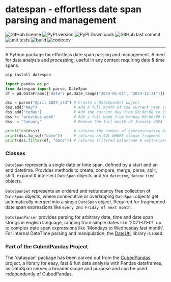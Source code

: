 # datespan - effortless date span parsing and management

![GitHub license](https://img.shields.io/github/license/Zeutschler/datespan?color=A1C547)
![PyPI version](https://img.shields.io/pypi/v/datespan?logo=pypi&logoColor=979DA4&color=A1C547)
![PyPI Downloads](https://img.shields.io/pypi/dm/datespan.svg?logo=pypi&logoColor=979DA4&label=PyPI%20downloads&color=A1C547)
![GitHub last commit](https://img.shields.io/github/last-commit/Zeutschler/datespan?logo=github&logoColor=979DA4&color=A1C547)
![unit tests](https://img.shields.io/github/actions/workflow/status/zeutschler/datespan/python-package.yml?logo=GitHub&logoColor=979DA4&label=unit%20tests&color=A1C547)
![build](https://img.shields.io/github/actions/workflow/status/zeutschler/datespan/python-package.yml?logo=GitHub&logoColor=979DA4&color=A1C547)
![codecov](https://codecov.io/github/Zeutschler/datespan/graph/badge.svg?token=B12O0B6F10)

-----------------
A Python package for effortless date span parsing and management. 
Aimed for data analysis and processing, useful in any context requiring date & time spans.   

```bash
pip install datespan
```

```python
import pandas as pd
from datespan import parse, DateSpan
df = pd.DataFrame({"date": pd.date_range("2024-01-01", "2024-12-31")})

dss = parse("April 2024 ytd") # Create a DateSpanSet object
dss.add("May")                # Add a full month of the current year (e.g. 2024 in 2024)
dss.add("today")              # Add the current day from 00:00:00 to 23:59:59
dss += "previous week"        # Add a full week from Monday 00:00:00 to Sunday 23:59
dss -= "January"              # Remove the full month of January 2024

print(len(dss))               # returns the number of nonconsecutive DateSpans
print(dss.to_sql("date"))     # returns an SQL WHERE clause fragment
print(dss.filter(df, "date")) # returns filtered DataFrame # vectorized filtering of column 'date' of a DataFrame
```

### Classes
`DateSpan` represents a single date or time span, defined by a start and an end datetime. 
Provides methods to create, compare, merge, parse, split, shift, expand & intersect 
`DateSpan` objects and /or `datetime`, `date`or `time` objects.

`DateSpanSet` represents an ordered and redundancy free collection of `DateSpan` objects, 
where consecutive or overlapping `DateSpan` objects get automatically merged into a single `DateSpan` 
object. Required for fragmented date span expressions like `every 2nd Friday of next month`. 

`DateSpanParser` provides parsing  for arbitrary date, time and date span strings in english language,
ranging from simple dates like '2021-01-01' up to complex date span expressions like 
'Mondays to Wednesday last month'. For internal DateTime parsing and manipulation, the 
[DateUtil]() library is used. 

### Part of the CubedPandas Project
The 'dataspan' package has been carved out from the 
[CubedPandas](https://github.com/Zeutschler/cubedpandas) project, a library for 
easy, fast & fun data analysis with Pandas dataframes, as DataSpan serves a broader 
scope and purpose and can be used independently of CubedPandas. 
